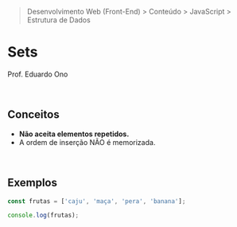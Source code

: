 > Desenvolvimento Web (Front-End) > Conteúdo > JavaScript > Estrutura de Dados

# Sets

Prof. Eduardo Ono

<br>

## Conceitos

* __Não aceita elementos repetidos.__
* A ordem de inserção NÃO é memorizada.

<br>

## Exemplos

```js
const frutas = ['caju', 'maça', 'pera', 'banana'];

console.log(frutas);
```
